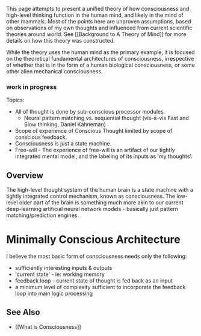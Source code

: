 This page attempts to present a unified theory of how consciousness and high-level thinking function in the human mind, and likely in the mind of other mammals. Most of the points here are unproven assumptions, based on observations of my own thoughts and influenced from current scientific theories around world. See [[Background to A Theory of Mind]] for more details on how this theory was constructed.

While the theory uses the human mind as the primary example, it is focused on the theoretical fundamental architectures of consciousness, irrespective of whether that is in the form of a human biological consciousness, or some other alien mechanical consciousness.

### work in progress

Topics:
* All of thought is done by sub-conscious processor modules.
   * Neural pattern matching vs. sequential thought  (vis-a-vis Fast and Slow thinking, Daniel Kahneman)
* Scope of experience of Conscious Thought limited by scope of conscious feedback.
* Consciousness is just a state machine.
* Free-will - The experience of free-will is an artifact of our tightly integrated mental model, and the labeling of its inputs as 'my thoughts'.

## Overview
The high-level thought system of the human brain is a state machine with a tightly integrated control mechanism, known as consciousness. The low-level older part of the brain is something much more akin to our current deep-learning artificial neural network models - basically just pattern matching/prediction engines.


# Minimally Conscious Architecture
I believe the most basic form of consciousness needs only the following:
* sufficiently interesting inputs & outputs
* 'current state' - ie: working memory
* feedback loop - current state of thought is fed back as an input
* a minimum level of complexity sufficient to incorporate the feedback loop into main logic processing

## See Also
* [[What is Consciousness]]